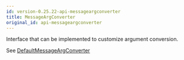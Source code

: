 ```yaml
---
id: version-0.25.22-api-messageargconverter
title: MessageArgConverter
original_id: api-messageargconverter
---
```


Interface that can be implemented to customize argument conversion.

See [DefaultMessageArgConverter](api-defaultmessageargconverter)
